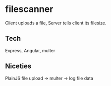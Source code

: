 # filescanner

Client uploads a file, Server tells client its filesize.

## Tech
Express, Angular, multer
 
## Niceties
PlainJS file upload -> multer -> log file data
